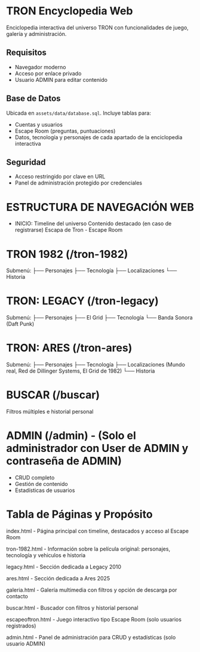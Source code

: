 # TRON Encyclopedia Web
Enciclopedia interactiva del universo TRON con funcionalidades de juego, galería y administración.

## Requisitos
- Navegador moderno
- Acceso por enlace privado
- Usuario ADMIN para editar contenido

## Base de Datos
Ubicada en `assets/data/database.sql`. Incluye tablas para:
- Cuentas y usuarios
- Escape Room (preguntas, puntuaciones)
- Datos, tecnología y personajes de cada apartado de la enciclopedia interactiva

## Seguridad
- Acceso restringido por clave en URL
- Panel de administración protegido por credenciales

# ESTRUCTURA DE NAVEGACIÓN WEB
- INICIO: 
Timeline del universo 
Contenido destacado
(en caso de registrarse) 
Escapa de Tron - Escape Room
# TRON 1982 (/tron-1982)
Submenú:
├── Personajes
├── Tecnología
├── Localizaciones
└── Historia
# TRON: LEGACY (/tron-legacy)
Submenú:
├── Personajes 
├── El Grid 
├── Tecnología
└── Banda Sonora (Daft Punk)
# TRON: ARES (/tron-ares)
Submenú:
├── Personajes
├── Tecnología
├── Localizaciones (Mundo real, Red de Dillinger Systems, El Grid de 1982)
└── Historia

# BUSCAR (/buscar)
Filtros múltiples e historial personal

# ADMIN (/admin) - (Solo el administrador con User de ADMIN y contraseña de ADMIN)
- CRUD completo
- Gestión de contenido
- Estadísticas de usuarios

# Tabla de Páginas y Propósito
index.html - Página principal con timeline, destacados y acceso al Escape Room

tron-1982.html - Información sobre la película original: personajes, tecnología y  vehiculos e historia

legacy.html	- Sección dedicada a Legacy 2010

ares.html - Sección dedicada a Ares 2025

galeria.html - Galería multimedia con filtros y opción de descarga por contacto

buscar.html	- Buscador con filtros y historial personal

escapeoftron.html - Juego interactivo tipo Escape Room (solo usuarios registrados)

admin.html	- Panel de administración para CRUD y estadísticas (solo usuario ADMIN)